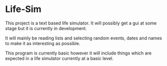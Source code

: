 # Life-Sim
This project is a text based life simulator.
It will possibly get a gui at some stage but it is currently in development.

It will mainly be reading lists and selecting random events, dates and names to make it as interesting as possible.






This program is currently basic however it will include things which are expected in a life simulator currently at a basic level.
